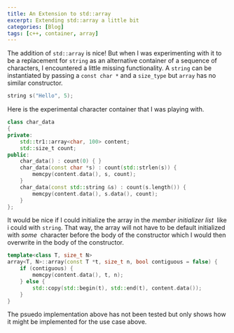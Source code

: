 ```yaml
---
title: An Extension to std::array
excerpt: Extending std::array a little bit
categories: [Blog]
tags: [c++, container, array]
---
```


The addition of `std::array` is nice!
But when I was experimenting with it to be a replacement for `string` as an alternative container of a sequence of characters, I encountered a little missing functionality.
A `string` can be instantiated by passing a `const char *` and a `size_type` but `array` has no similar constructor.

~~~ cpp
string s("Hello", 5);
~~~

Here is the experimental character container that I was playing with.

~~~ cpp
class char_data
{
private:
    std::tr1::array<char, 100> content;
    std::size_t count;
public:
    char_data() : count(0) { }
    char_data(const char *s) : count(std::strlen(s)) {
    	memcpy(content.data(), s, count);
    }
    char_data(const std::string &s) : count(s.length()) {
        memcpy(content.data(), s.data(), count);
    }
};
~~~

It would be nice if I could initialize the array in the *member initializer list*&nbsp; like i could with `string`.
That way, the array will not have to be default initialized with *some*&nbsp; character before the body of the constructor which I would then overwrite in the body of the constructor.

~~~ cpp
template<class T, size_t N>
array<T, N>::array(const T *t, size_t n, bool contiguous = false) {
    if (contiguous) {
        memcpy(content.data(), t, n);
    } else {
        std::copy(std::begin(t), std::end(t), content.data());
    }
}
~~~

The psuedo implementation above has not been tested but only shows how it might be implemented for the use case above.
